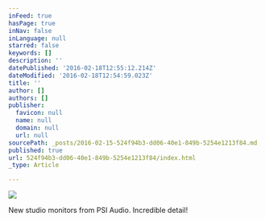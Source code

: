 ```yaml
---
inFeed: true
hasPage: true
inNav: false
inLanguage: null
starred: false
keywords: []
description: ''
datePublished: '2016-02-18T12:55:12.214Z'
dateModified: '2016-02-18T12:54:59.023Z'
title: ''
author: []
authors: []
publisher:
  favicon: null
  name: null
  domain: null
  url: null
sourcePath: _posts/2016-02-15-524f94b3-dd06-40e1-849b-5254e1213f84.md
published: true
url: 524f94b3-dd06-40e1-849b-5254e1213f84/index.html
_type: Article

---
```

![](https://the-grid-user-content.s3-us-west-2.amazonaws.com/8e539c18-ef2d-4e94-b54b-fe527e7a5d0b.jpg)

New studio monitors from PSI Audio. Incredible detail!